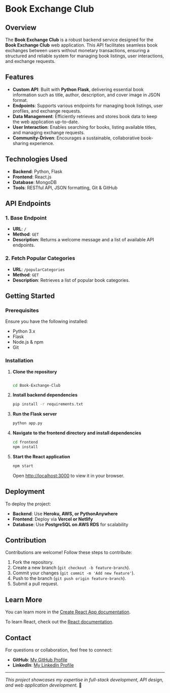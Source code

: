 # Book Exchange Club

## Overview
The **Book Exchange Club** is a robust backend service designed for the **Book Exchange Club** web application. This API facilitates seamless book exchanges between users without monetary transactions, ensuring a structured and reliable system for managing book listings, user interactions, and exchange requests.

## Features
- **Custom API**: Built with **Python Flask**, delivering essential book information such as title, author, description, and cover image in JSON format.
- **Endpoints**: Supports various endpoints for managing book listings, user profiles, and exchange requests.
- **Data Management**: Efficiently retrieves and stores book data to keep the web application up-to-date.
- **User Interaction**: Enables searching for books, listing available titles, and managing exchange requests.
- **Community-Driven**: Encourages a sustainable, collaborative book-sharing experience.

## Technologies Used
- **Backend**: Python, Flask
- **Frontend**: React.js 
- **Database**: MongoDB
- **Tools**: RESTful API, JSON formatting, Git & GitHub

## API Endpoints
### 1. **Base Endpoint**
- **URL**: `/`
- **Method**: `GET`
- **Description**: Returns a welcome message and a list of available API endpoints.

### 2. **Fetch Popular Categories**
- **URL**: `/popularCategories`
- **Method**: `GET`
- **Description**: Retrieves a list of popular book categories.

## Getting Started
### Prerequisites
Ensure you have the following installed:
- Python 3.x
- Flask
- Node.js & npm
- Git

### Installation
1. **Clone the repository**
   ```sh
   
   cd Book-Exchange-Club
   ```
2. **Install backend dependencies**
   ```sh
   pip install -r requirements.txt
   ```
3. **Run the Flask server**
   ```sh
   python app.py
   ```
4. **Navigate to the frontend directory and install dependencies**
   ```sh
   cd frontend
   npm install
   ```
5. **Start the React application**
   ```sh
   npm start
   ```
   Open [http://localhost:3000](http://localhost:3000) to view it in your browser.

## Deployment
To deploy the project:
- **Backend**: Use **Heroku, AWS, or PythonAnywhere**
- **Frontend**: Deploy via **Vercel or Netlify**
- **Database**: Use **PostgreSQL on AWS RDS** for scalability

## Contribution
Contributions are welcome! Follow these steps to contribute:
1. Fork the repository.
2. Create a new branch (`git checkout -b feature-branch`).
3. Commit your changes (`git commit -m 'Add new feature'`).
4. Push to the branch (`git push origin feature-branch`).
5. Submit a pull request.
   
## Learn More
You can learn more in the [Create React App documentation](https://create-react-app.dev/docs/getting-started/).

To learn React, check out the [React documentation](https://react.dev/).

## Contact
For questions or collaboration, feel free to connect:
- **GitHub**: [My GitHub Profile](https://github.com/HareenaChowdary)
- **LinkedIn**: [My LinkedIn Profile](https://www.linkedin.com/in/hareena-chowdary-polavaram/)

---
_This project showcases my expertise in full-stack development, API design, and web application development._ 🚀


